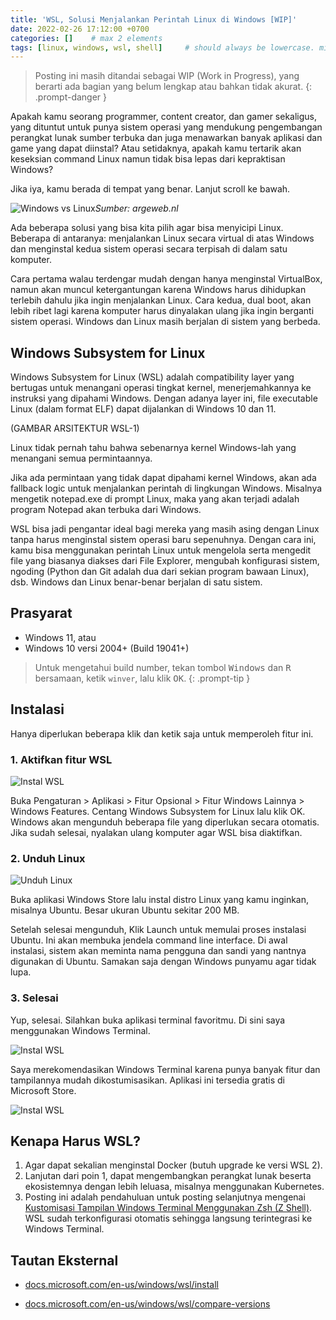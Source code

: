 ```yaml
---
title: 'WSL, Solusi Menjalankan Perintah Linux di Windows [WIP]'
date: 2022-02-26 17:12:00 +0700
categories: []    # max 2 elements
tags: [linux, windows, wsl, shell]     # should always be lowercase. min = 0, max = infinity
---
```


> Posting ini masih ditandai sebagai WIP (Work in Progress), yang berarti ada bagian yang belum lengkap atau bahkan tidak akurat. 
{: .prompt-danger }

Apakah kamu seorang programmer, content creator, dan gamer sekaligus, yang dituntut untuk punya sistem operasi yang mendukung pengembangan perangkat lunak sumber terbuka dan juga menawarkan banyak aplikasi dan game yang dapat diinstal? Atau setidaknya, apakah kamu tertarik akan keseksian command Linux namun tidak bisa lepas dari kepraktisan Windows?

Jika iya, kamu berada di tempat yang benar. Lanjut scroll ke bawah.

![Windows vs Linux](https://www.argeweb.nl/blog/wp-content/uploads/2017/11/windows_vps.png)_Sumber: argeweb.nl_

Ada beberapa solusi yang bisa kita pilih agar bisa menyicipi Linux. Beberapa di antaranya: menjalankan Linux secara virtual di atas Windows dan menginstal kedua sistem operasi secara terpisah di dalam satu komputer.

Cara pertama walau terdengar mudah dengan hanya menginstal VirtualBox, namun akan muncul ketergantungan karena Windows harus dihidupkan terlebih dahulu jika ingin menjalankan Linux. Cara kedua, dual boot, akan lebih ribet lagi karena komputer harus dinyalakan ulang jika ingin berganti sistem operasi. Windows dan Linux masih berjalan di sistem yang berbeda.

## Windows Subsystem for Linux

Windows Subsystem for Linux (WSL) adalah compatibility layer yang bertugas untuk menangani operasi tingkat kernel, menerjemahkannya ke instruksi yang dipahami Windows. Dengan adanya layer ini, file executable Linux (dalam format ELF) dapat dijalankan di Windows 10 dan 11. 

(GAMBAR ARSITEKTUR WSL-1)

Linux tidak pernah tahu bahwa sebenarnya kernel Windows-lah yang menangani semua permintaannya.

Jika ada permintaan yang tidak dapat dipahami kernel Windows, akan ada fallback logic untuk menjalankan perintah di lingkungan Windows. Misalnya mengetik notepad.exe di prompt Linux, maka yang akan terjadi adalah program Notepad akan terbuka dari Windows.

WSL bisa jadi pengantar ideal bagi mereka yang masih asing dengan Linux tanpa harus menginstal sistem operasi baru sepenuhnya. Dengan cara ini, kamu bisa menggunakan perintah Linux untuk mengelola serta mengedit file yang biasanya diakses dari File Explorer, mengubah konfigurasi sistem, ngoding (Python dan Git adalah dua dari sekian program bawaan Linux), dsb. Windows dan Linux benar-benar berjalan di satu sistem. 

## Prasyarat

* Windows 11, atau
* Windows 10 versi 2004+ (Build 19041+)

> Untuk mengetahui build number, tekan tombol <kbd>Windows</kbd> dan <kbd>R</kbd> bersamaan, ketik `winver`, lalu klik <kbd>OK</kbd>.
{: .prompt-tip }

## Instalasi

Hanya diperlukan beberapa klik dan ketik saja untuk memperoleh fitur ini.

### 1. Aktifkan fitur WSL

![Instal WSL](https://raw.githubusercontent.com/xcodephile/xcodephile.github.io/main/assets/img/posts/wsl-1.png)

Buka Pengaturan > Aplikasi > Fitur Opsional > Fitur Windows Lainnya > Windows Features. Centang Windows Subsystem for Linux lalu klik OK. Windows akan mengunduh beberapa file yang diperlukan secara otomatis. Jika sudah selesai, nyalakan ulang komputer agar WSL bisa diaktifkan.

### 2. Unduh Linux

![Unduh Linux](https://raw.githubusercontent.com/xcodephile/xcodephile.github.io/main/assets/img/posts/wsl-2.png)

Buka aplikasi Windows Store lalu instal distro Linux yang kamu inginkan, misalnya Ubuntu. Besar ukuran Ubuntu sekitar 200 MB.

Setelah selesai mengunduh, Klik Launch untuk memulai proses instalasi Ubuntu. Ini akan membuka jendela command line interface. Di awal instalasi, sistem akan meminta nama pengguna dan sandi yang nantnya digunakan di Ubuntu. Samakan saja dengan Windows punyamu agar tidak lupa.

### 3. Selesai

Yup, selesai. Silahkan buka aplikasi terminal favoritmu. Di sini saya menggunakan Windows Terminal.

![Instal WSL](https://raw.githubusercontent.com/xcodephile/xcodephile.github.io/main/assets/img/posts/wsl-3.png)

Saya merekomendasikan Windows Terminal karena punya banyak fitur dan tampilannya mudah dikostumisasikan. Aplikasi ini tersedia gratis di Microsoft Store.

![Instal WSL](https://raw.githubusercontent.com/xcodephile/xcodephile.github.io/main/assets/img/posts/wsl-4.png)

## Kenapa Harus WSL?

1. Agar dapat sekalian menginstal Docker (butuh upgrade ke versi WSL 2).
2. Lanjutan dari poin 1, dapat mengembangkan perangkat lunak beserta ekosistemnya dengan lebih leluasa, misalnya menggunakan Kubernetes.
3. Posting ini adalah pendahuluan untuk posting selanjutnya mengenai [Kustomisasi Tampilan Windows Terminal Menggunakan Zsh (Z Shell)](/). WSL sudah terkonfigurasi otomatis sehingga langsung terintegrasi ke Windows Terminal.

## Tautan Eksternal

* [docs.microsoft.com/en-us/windows/wsl/install](https://docs.microsoft.com/en-us/windows/wsl/install)

* [docs.microsoft.com/en-us/windows/wsl/compare-versions](https://docs.microsoft.com/en-us/windows/wsl/compare-versions)